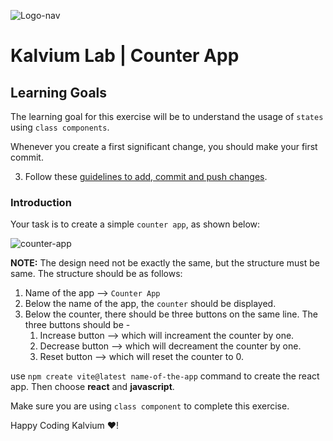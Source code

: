 ![Logo-nav](https://s3.ap-south-1.amazonaws.com/kalvi-education.github.io/front-end-web-development/Kalvium-Logo.png)

# Kalvium Lab | Counter App

## Learning Goals

The learning goal for this exercise will be to understand the usage of `states` using `class components`.

Whenever you create a first significant change, you should make your first commit.

3. Follow these [guidelines to add, commit and push changes](https://github.com/FACEPrep-ProGrad/general-guidelines-labs-project-builders.git).

### Introduction

Your task is to create a simple `counter app`, as shown below:

![counter-app](https://s3.ap-south-1.amazonaws.com/kalvi-education.github.io/front-end-web-development/counter-app.gif)


**NOTE:** The design need not be exactly the same, but the structure must be same. The structure should be as follows:

1. Name of the app --> `Counter App`
2. Below the name of the app, the `counter` should be displayed.
3. Below the counter, there should be three buttons on the same line. The three buttons should be - 
    1. Increase button --> which will increament the counter by one.
    2. Decrease button --> which will decreament the counter by one.
    3. Reset button --> which will reset the counter to 0.

use `npm create vite@latest name-of-the-app` command to create the react app. Then choose **react** and **javascript**.

Make sure you are using `class component` to complete this exercise.

Happy Coding Kalvium ❤️!